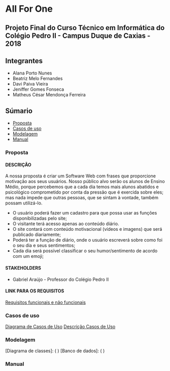 # All For One

## Projeto Final do Curso Técnico em Informática do Colégio Pedro II - Campus Duque de Caxias - 2018

## Integrantes

 - Alana Porto Nunes
 - Beatriz Melo Fernandes
 - Davi Paiva Vieira
 - Jeniffer Gomes Fonseca
 - Matheus César Mendonça Ferreira
 
## Súmario

- [Proposta](#proposta)
- [Casos de uso](#casos-de-uso)
- [Modelagem](#modelagem)
- [Manual](#manual)

### Proposta

#### DESCRIÇÂO

A nossa proposta é criar um Software Web com frases que proporcione motivação aos seus usuários. Nosso público alvo serão os alunos de Ensino Médio, porque percebemos que a cada dia temos mais alunos abatidos e psicológico comprometido por conta da pressão que é exercida sobre eles; mas nada impede que outras pessoas, que se sintam à vontade, também possam utilizá-lo. 

- O usuário poderá fazer um cadastro para que possa usar as funções disponibilizadas pelo site;
- O visitante terá acesso apenas ao conteúdo diário.
- O site contará com conteúdo motivacional (vídeos e imagens) que será publicado diariamente;
- Poderá ter a função de diário, onde o usuário escreverá sobre como foi o seu dia e seus sentimentos;
- Cada dia será possível classificar o seu humor/sentimento de acordo com um emoji;

#### STAKEHOLDERS
 
- Gabriel Araújo - Professor do Colégio Pedro II  

#### LINK PARA OS REQUISITOS  

[Requisitos funcionais e não funcionais](https://github.com/cp2-dc-info-projeto-final-2018/requisitos-jambd/blob/master/REQUISITOS.md)

### Casos de uso 

[Diagrama de Casos de Uso](xampp/diagramacasosdeuso.png)
[Descrição Casos de Uso](https://github.com/cp2-dc-info-projeto-final-2018/requisitos-jambd/blob/master/casosdeuso.md )

### Modelagem 

[Diagrama de classes]: ( )
[Banco de dados]: ( )

### Manual 
